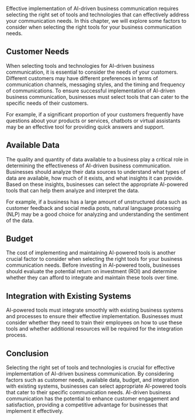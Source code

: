 
Effective implementation of AI-driven business communication requires selecting the right set of tools and technologies that can effectively address your communication needs. In this chapter, we will explore some factors to consider when selecting the right tools for your business communication needs.

Customer Needs
--------------

When selecting tools and technologies for AI-driven business communication, it is essential to consider the needs of your customers. Different customers may have different preferences in terms of communication channels, messaging styles, and the timing and frequency of communications. To ensure successful implementation of AI-driven business communication, businesses must select tools that can cater to the specific needs of their customers.

For example, if a significant proportion of your customers frequently have questions about your products or services, chatbots or virtual assistants may be an effective tool for providing quick answers and support.

Available Data
--------------

The quality and quantity of data available to a business play a critical role in determining the effectiveness of AI-driven business communication. Businesses should analyze their data sources to understand what types of data are available, how much of it exists, and what insights it can provide. Based on these insights, businesses can select the appropriate AI-powered tools that can help them analyze and interpret the data.

For example, if a business has a large amount of unstructured data such as customer feedback and social media posts, natural language processing (NLP) may be a good choice for analyzing and understanding the sentiment of the data.

Budget
------

The cost of implementing and maintaining AI-powered tools is another crucial factor to consider when selecting the right tools for your business communication needs. Before investing in AI-powered tools, businesses should evaluate the potential return on investment (ROI) and determine whether they can afford to integrate and maintain these tools over time.

Integration with Existing Systems
---------------------------------

AI-powered tools must integrate smoothly with existing business systems and processes to ensure their effective implementation. Businesses must consider whether they need to train their employees on how to use these tools and whether additional resources will be required for the integration process.

Conclusion
----------

Selecting the right set of tools and technologies is crucial for effective implementation of AI-driven business communication. By considering factors such as customer needs, available data, budget, and integration with existing systems, businesses can select appropriate AI-powered tools that cater to their specific communication needs. AI-driven business communication has the potential to enhance customer engagement and satisfaction, providing a competitive advantage for businesses that implement it effectively.

